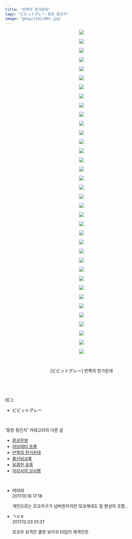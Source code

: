 ```yaml
---
title: "반쪽의 한가운데"
tags: "ビビットグレー 동방_동인지"
image: "ghap/1241/001.jpg"
---
```

<div class="article">
<p style="text-align: center; clear: none; float: none;"><img src="{{ site.nasurl }}/ghap/1241/001.jpg"/></p>
<p style="text-align: center; clear: none; float: none;"><img src="{{ site.nasurl }}/ghap/1241/002.jpg"/></p>
<p style="text-align: center; clear: none; float: none;"><img src="{{ site.nasurl }}/ghap/1241/003.jpg"/></p>
<p style="text-align: center; clear: none; float: none;"><img src="{{ site.nasurl }}/ghap/1241/004.jpg"/></p>
<p style="text-align: center; clear: none; float: none;"><img src="{{ site.nasurl }}/ghap/1241/005.jpg"/></p>
<p style="text-align: center; clear: none; float: none;"><img src="{{ site.nasurl }}/ghap/1241/006.jpg"/></p>
<p style="text-align: center; clear: none; float: none;"><img src="{{ site.nasurl }}/ghap/1241/007.jpg"/></p>
<p style="text-align: center; clear: none; float: none;"><img src="{{ site.nasurl }}/ghap/1241/008.jpg"/></p>
<p style="text-align: center; clear: none; float: none;"><img src="{{ site.nasurl }}/ghap/1241/009.jpg"/></p>
<p style="text-align: center; clear: none; float: none;"><img src="{{ site.nasurl }}/ghap/1241/010.jpg"/></p>
<p style="text-align: center; clear: none; float: none;"><img src="{{ site.nasurl }}/ghap/1241/011.jpg"/></p>
<p style="text-align: center; clear: none; float: none;"><img src="{{ site.nasurl }}/ghap/1241/012.jpg"/></p>
<p style="text-align: center; clear: none; float: none;"><img src="{{ site.nasurl }}/ghap/1241/013.jpg"/></p>
<p style="text-align: center; clear: none; float: none;"><img src="{{ site.nasurl }}/ghap/1241/014.jpg"/></p>
<p style="text-align: center; clear: none; float: none;"><img src="{{ site.nasurl }}/ghap/1241/015.jpg"/></p>
<p style="text-align: center; clear: none; float: none;"><img src="{{ site.nasurl }}/ghap/1241/016.jpg"/></p>
<p style="text-align: center; clear: none; float: none;"><img src="{{ site.nasurl }}/ghap/1241/017.jpg"/></p>
<p style="text-align: center; clear: none; float: none;"><img src="{{ site.nasurl }}/ghap/1241/018.jpg"/></p>
<p style="text-align: center; clear: none; float: none;"><img src="{{ site.nasurl }}/ghap/1241/019.jpg"/></p>
<p style="text-align: center; clear: none; float: none;"><img src="{{ site.nasurl }}/ghap/1241/020.jpg"/></p>
<p style="text-align: center; clear: none; float: none;"><img src="{{ site.nasurl }}/ghap/1241/021.jpg"/></p>
<p style="text-align: center; clear: none; float: none;"><img src="{{ site.nasurl }}/ghap/1241/022.jpg"/></p>
<p style="text-align: center; clear: none; float: none;"><img src="{{ site.nasurl }}/ghap/1241/023.jpg"/></p>
<p style="text-align: center; clear: none; float: none;"><img src="{{ site.nasurl }}/ghap/1241/024.jpg"/></p>
<p style="text-align: center; clear: none; float: none;"><img src="{{ site.nasurl }}/ghap/1241/025.jpg"/></p>
<p style="text-align: center; clear: none; float: none;"><img src="{{ site.nasurl }}/ghap/1241/026.jpg"/></p>
<p style="text-align: center; clear: none; float: none;"><img src="{{ site.nasurl }}/ghap/1241/027.jpg"/></p>
<p style="text-align: center; clear: none; float: none;"><img src="{{ site.nasurl }}/ghap/1241/028.jpg"/></p>
<p style="text-align: center; clear: none; float: none;"><img src="{{ site.nasurl }}/ghap/1241/029.jpg"/></p>
<p style="text-align: center; clear: none; float: none;"><img src="{{ site.nasurl }}/ghap/1241/030.jpg"/></p>
<p style="text-align: center; clear: none; float: none;"><img src="{{ site.nasurl }}/ghap/1241/031.jpg"/></p>
<p style="text-align: center; clear: none; float: none;"><img src="{{ site.nasurl }}/ghap/1241/032.jpg"/></p>
<p style="text-align: center; clear: none; float: none;"><img src="{{ site.nasurl }}/ghap/1241/033.jpg"/></p>
<p style="text-align: center; clear: none; float: none;"><img src="{{ site.nasurl }}/ghap/1241/034.jpg"/></p>
<p style="text-align: center; clear: none; float: none;"><img src="{{ site.nasurl }}/ghap/1241/035.jpg"/></p>
<p style="text-align: center; clear: none; float: none;"><img src="{{ site.nasurl }}/ghap/1241/036.jpg"/></p>
<p style="text-align: center; clear: none; float: none;"><br/></p>
<p style="text-align: center; clear: none; float: none;">[ビビットグレー] 반쪽의 한가운데</p>
<p><br/></p>
</div><br/>
<div class="tagTrail">
<p>태그: </p>
<ul>
<li>ビビットグレー</li>
</ul>
</div><br/>
<div class="another">
<p>'동방 동인지' 카테고리의 다른 글</p>
<ul>
<li><a href="/2016-07-30-ghap_1243">몽상무쌍</a></li>
<li><a href="/2016-07-30-ghap_1242">러브레터 프롬</a></li>
<li><a href="/2016-07-30-ghap_1241">반쪽의 한가운데</a></li>
<li><a href="/2016-07-30-ghap_1240">풍신비상록</a></li>
<li><a href="/2016-07-30-ghap_1238">달콤한 유혹</a></li>
<li><a href="/2016-07-30-ghap_1237">마리사의 상사병</a></li>
</ul>
</div><br/>
<div class="cb_module cb_fluid">
<div class="cb_wrt cb_profile">
<div class="comment">
<ul>
<li class="cb_thumb_off" id="comment15106844">
<div class="cb_comment_area">
<div class="cb_info_area">
<div class="cb_section">
<span class="cb_nick_name">여야여</span>
</div>
<div class="cb_section">
<span class="cb_date">2017.10.16 17:18 </span>
</div>
</div>
<div class="cb_dsc_comment">
<p class="cb_dsc">
											개인으로는 모코카구가 넘버원이지만 모코케네도 참 환상의 조합..
										</p>
</div>
</div></li>
<li class="cb_thumb_off" id="comment15143309">
<div class="cb_comment_area">
<div class="cb_info_area">
<div class="cb_section">
<span class="cb_nick_name">ㄱㅁㅎ</span>
</div>
<div class="cb_section">
<span class="cb_date">2017.12.03 01:37 </span>
</div>
</div>
<div class="cb_dsc_comment">
<p class="cb_dsc">
											모코우 성격은 쿨한 보이쉬 타입이 제격인듯
										</p>
</div>
</div></li>
</ul>
</div>
</div><!-- commentList close -->
</div><br/>
